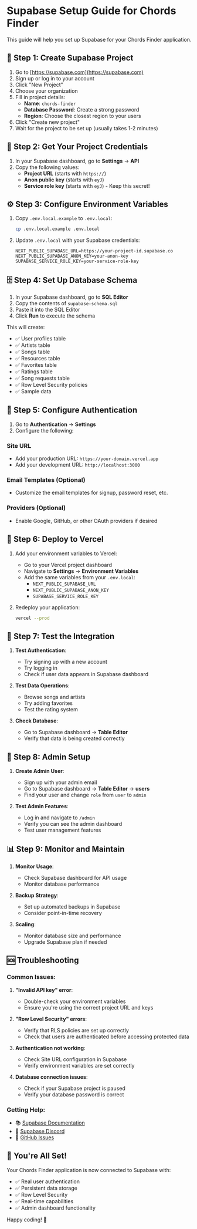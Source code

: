 # Supabase Setup Guide for Chords Finder

This guide will help you set up Supabase for your Chords Finder application.

## 🚀 Step 1: Create Supabase Project

1. Go to [https://supabase.com](https://supabase.com)
2. Sign up or log in to your account
3. Click "New Project"
4. Choose your organization
5. Fill in project details:
   - **Name**: `chords-finder`
   - **Database Password**: Create a strong password
   - **Region**: Choose the closest region to your users
6. Click "Create new project"
7. Wait for the project to be set up (usually takes 1-2 minutes)

## 🔑 Step 2: Get Your Project Credentials

1. In your Supabase dashboard, go to **Settings** → **API**
2. Copy the following values:
   - **Project URL** (starts with `https://`)
   - **Anon public key** (starts with `eyJ`)
   - **Service role key** (starts with `eyJ`) - Keep this secret!

## ⚙️ Step 3: Configure Environment Variables

1. Copy `.env.local.example` to `.env.local`:
   ```bash
   cp .env.local.example .env.local
   ```

2. Update `.env.local` with your Supabase credentials:
   ```env
   NEXT_PUBLIC_SUPABASE_URL=https://your-project-id.supabase.co
   NEXT_PUBLIC_SUPABASE_ANON_KEY=your-anon-key
   SUPABASE_SERVICE_ROLE_KEY=your-service-role-key
   ```

## 🗄️ Step 4: Set Up Database Schema

1. In your Supabase dashboard, go to **SQL Editor**
2. Copy the contents of `supabase-schema.sql`
3. Paste it into the SQL Editor
4. Click **Run** to execute the schema

This will create:
- ✅ User profiles table
- ✅ Artists table
- ✅ Songs table
- ✅ Resources table
- ✅ Favorites table
- ✅ Ratings table
- ✅ Song requests table
- ✅ Row Level Security policies
- ✅ Sample data

## 🔐 Step 5: Configure Authentication

1. Go to **Authentication** → **Settings**
2. Configure the following:

### Site URL
- Add your production URL: `https://your-domain.vercel.app`
- Add your development URL: `http://localhost:3000`

### Email Templates (Optional)
- Customize the email templates for signup, password reset, etc.

### Providers (Optional)
- Enable Google, GitHub, or other OAuth providers if desired

## 🚀 Step 6: Deploy to Vercel

1. Add your environment variables to Vercel:
   - Go to your Vercel project dashboard
   - Navigate to **Settings** → **Environment Variables**
   - Add the same variables from your `.env.local`:
     - `NEXT_PUBLIC_SUPABASE_URL`
     - `NEXT_PUBLIC_SUPABASE_ANON_KEY`
     - `SUPABASE_SERVICE_ROLE_KEY`

2. Redeploy your application:
   ```bash
   vercel --prod
   ```

## 🧪 Step 7: Test the Integration

1. **Test Authentication**:
   - Try signing up with a new account
   - Try logging in
   - Check if user data appears in Supabase dashboard

2. **Test Data Operations**:
   - Browse songs and artists
   - Try adding favorites
   - Test the rating system

3. **Check Database**:
   - Go to Supabase dashboard → **Table Editor**
   - Verify that data is being created correctly

## 🔧 Step 8: Admin Setup

1. **Create Admin User**:
   - Sign up with your admin email
   - Go to Supabase dashboard → **Table Editor** → **users**
   - Find your user and change `role` from `user` to `admin`

2. **Test Admin Features**:
   - Log in and navigate to `/admin`
   - Verify you can see the admin dashboard
   - Test user management features

## 📊 Step 9: Monitor and Maintain

1. **Monitor Usage**:
   - Check Supabase dashboard for API usage
   - Monitor database performance

2. **Backup Strategy**:
   - Set up automated backups in Supabase
   - Consider point-in-time recovery

3. **Scaling**:
   - Monitor database size and performance
   - Upgrade Supabase plan if needed

## 🆘 Troubleshooting

### Common Issues:

1. **"Invalid API key" error**:
   - Double-check your environment variables
   - Ensure you're using the correct project URL and keys

2. **"Row Level Security" errors**:
   - Verify that RLS policies are set up correctly
   - Check that users are authenticated before accessing protected data

3. **Authentication not working**:
   - Check Site URL configuration in Supabase
   - Verify environment variables are set correctly

4. **Database connection issues**:
   - Check if your Supabase project is paused
   - Verify your database password is correct

### Getting Help:

- 📚 [Supabase Documentation](https://supabase.com/docs)
- 💬 [Supabase Discord](https://discord.supabase.com)
- 🐛 [GitHub Issues](https://github.com/supabase/supabase/issues)

## 🎉 You're All Set!

Your Chords Finder application is now connected to Supabase with:
- ✅ Real user authentication
- ✅ Persistent data storage
- ✅ Row Level Security
- ✅ Real-time capabilities
- ✅ Admin dashboard functionality

Happy coding! 🎵
